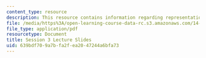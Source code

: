 ```yaml
---
content_type: resource
description: This resource contains information regarding representation of games.
file: /media/https%3A/open-learning-course-data-rc.s3.amazonaws.com/14-12-economic-applications-of-game-theory-fall-2012/639bdf709a7bfa2fea2047244a6bfa73_MIT14_12F12_slides3.pdf
file_type: application/pdf
resourcetype: Document
title: Session 3 Lecture Slides
uid: 639bdf70-9a7b-fa2f-ea20-47244a6bfa73
---
```

